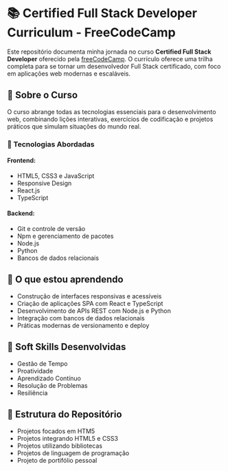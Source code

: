 
# 📚 Certified Full Stack Developer Curriculum - FreeCodeCamp

Este repositório documenta minha jornada no curso **Certified Full Stack Developer** oferecido pela [freeCodeCamp](https://www.freecodecamp.org/). O currículo oferece uma trilha completa para se tornar um desenvolvedor Full Stack certificado, com foco em aplicações web modernas e escaláveis.

## 🚀 Sobre o Curso

O curso abrange todas as tecnologias essenciais para o desenvolvimento web, combinando lições interativas, exercícios de codificação e projetos práticos que simulam situações do mundo real.

### 🔧 Tecnologias Abordadas

#### Frontend:
- HTML5, CSS3 e JavaScript
- Responsive Design
- React.js
- TypeScript

#### Backend:
- Git e controle de versão
- Npm e gerenciamento de pacotes
- Node.js
- Python
- Bancos de dados relacionais

## 🧠 O que estou aprendendo

- Construção de interfaces responsivas e acessíveis
- Criação de aplicações SPA com React e TypeScript
- Desenvolvimento de APIs REST com Node.js e Python
- Integração com bancos de dados relacionais
- Práticas modernas de versionamento e deploy

## 💼 Soft Skills Desenvolvidas
- Gestão de Tempo
- Proatividade
- Aprendizado Contínuo
- Resolução de Problemas
- Resiliência

## 📁 Estrutura do Repositório
- Projetos focados em HTM5
- Projetos integrando HTML5 e CSS3
- Projetos utilizando bibliotecas
- Projetos de linguagem de programação
- Projeto de portifólio pessoal
